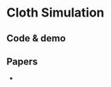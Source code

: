 # Cloth Simulation

## Code & demo


## Papers
- 
<!--stackedit_data:
eyJoaXN0b3J5IjpbMTg4MjUwOTkzNl19
-->